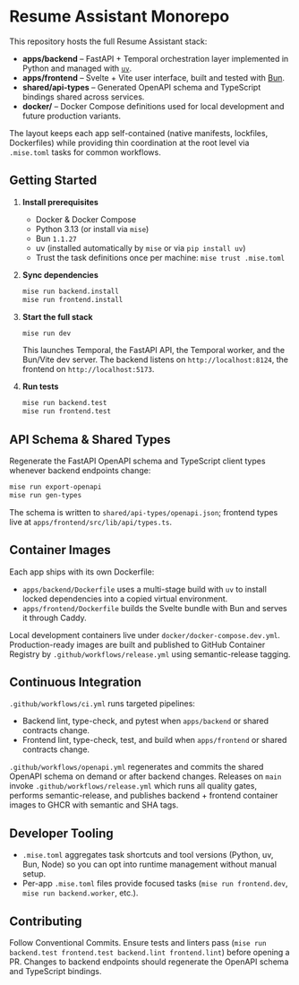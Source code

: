 # Resume Assistant Monorepo

This repository hosts the full Resume Assistant stack:

- **apps/backend** – FastAPI + Temporal orchestration layer implemented in Python and managed with [`uv`](https://github.com/astral-sh/uv).
- **apps/frontend** – Svelte + Vite user interface, built and tested with [Bun](https://bun.sh/).
- **shared/api-types** – Generated OpenAPI schema and TypeScript bindings shared across services.
- **docker/** – Docker Compose definitions used for local development and future production variants.

The layout keeps each app self-contained (native manifests, lockfiles, Dockerfiles) while providing thin coordination at the root
level via `.mise.toml` tasks for common workflows.

## Getting Started

1. **Install prerequisites**
   - Docker & Docker Compose
   - Python 3.13 (or install via `mise`)
   - Bun `1.1.27`
   - uv (installed automatically by `mise` or via `pip install uv`)
   - Trust the task definitions once per machine: `mise trust .mise.toml`

2. **Sync dependencies**
   ```bash
   mise run backend.install
   mise run frontend.install
   ```

3. **Start the full stack**
   ```bash
   mise run dev
   ```
   This launches Temporal, the FastAPI API, the Temporal worker, and the Bun/Vite dev server. The backend listens on
   `http://localhost:8124`, the frontend on `http://localhost:5173`.

4. **Run tests**
   ```bash
   mise run backend.test
   mise run frontend.test
   ```

## API Schema & Shared Types

Regenerate the FastAPI OpenAPI schema and TypeScript client types whenever backend endpoints change:

```bash
mise run export-openapi
mise run gen-types
```

The schema is written to `shared/api-types/openapi.json`; frontend types live at `apps/frontend/src/lib/api/types.ts`.

## Container Images

Each app ships with its own Dockerfile:

- `apps/backend/Dockerfile` uses a multi-stage build with `uv` to install locked dependencies into a copied virtual environment.
- `apps/frontend/Dockerfile` builds the Svelte bundle with Bun and serves it through Caddy.

Local development containers live under `docker/docker-compose.dev.yml`. Production-ready images are built and published to
GitHub Container Registry by `.github/workflows/release.yml` using semantic-release tagging.

## Continuous Integration

`.github/workflows/ci.yml` runs targeted pipelines:

- Backend lint, type-check, and pytest when `apps/backend` or shared contracts change.
- Frontend lint, type-check, test, and build when `apps/frontend` or shared contracts change.

`.github/workflows/openapi.yml` regenerates and commits the shared OpenAPI schema on demand or after backend changes. Releases on
`main` invoke `.github/workflows/release.yml` which runs all quality gates, performs semantic-release, and publishes backend +
frontend container images to GHCR with semantic and SHA tags.

## Developer Tooling

- `.mise.toml` aggregates task shortcuts and tool versions (Python, uv, Bun, Node) so you can opt into runtime management without
  manual setup.
- Per-app `.mise.toml` files provide focused tasks (`mise run frontend.dev`, `mise run backend.worker`, etc.).

## Contributing

Follow Conventional Commits. Ensure tests and linters pass (`mise run backend.test frontend.test backend.lint frontend.lint`) before
opening a PR. Changes to backend endpoints should regenerate the OpenAPI schema and TypeScript bindings.
